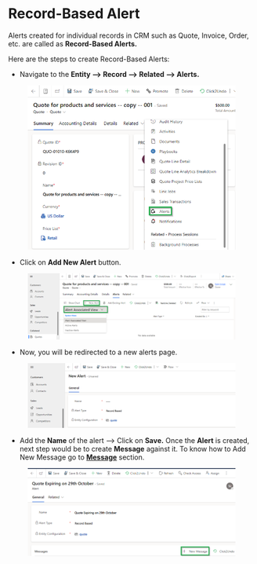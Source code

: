 # Record-Based Alert

Alerts created for individual records in CRM such as Quote, Invoice, Order, etc. are called as **Record-Based Alerts.**&#x20;

Here are the steps to create Record-Based Alerts:

* Navigate to the **Entity --> Record --> Related --> Alerts.** &#x20;

<figure><img src="../../../.gitbook/assets/1 (247).png" alt=""><figcaption></figcaption></figure>

* Click on **Add New Alert** button.

<figure><img src="../../../.gitbook/assets/2 (20).png" alt=""><figcaption></figcaption></figure>

* Now, you will be redirected to a new alerts page.

<figure><img src="../../../.gitbook/assets/3 (24).png" alt=""><figcaption></figcaption></figure>

* Add the **Name** of the alert --> Click on **Save.** Once the **Alert** is created, next step would be to create **Message** against it. To know how to Add New Message go to [**Message**](https://docs.inogic.com/alerts4dynamics/configuration/messages) section.

<figure><img src="../../../.gitbook/assets/4 (22).png" alt=""><figcaption></figcaption></figure>
